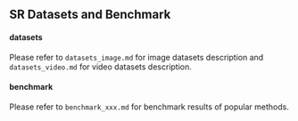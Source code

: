 ## SR Datasets and Benchmark

#### datasets

Please refer to `datasets_image.md` for image datasets description and `datasets_video.md` for video datasets description.



#### benchmark

Please refer to `benchmark_xxx.md` for benchmark results of popular methods.